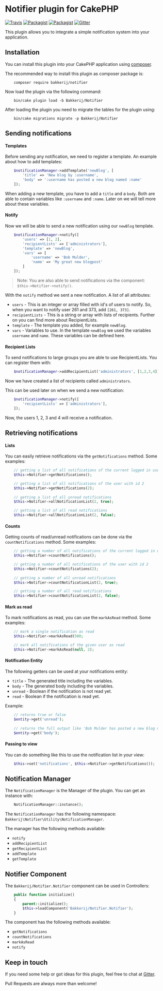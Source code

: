 # Notifier plugin for CakePHP

[![Travis](https://img.shields.io/travis/bakkerij/notifier.svg?style=flat-square)](https://travis-ci.org/bakkerij/notifier) 
[![Packagist](https://img.shields.io/packagist/dt/cakemanager/cakephp-notifier.svg?style=flat-square)](https://packagist.org/packages/bakkerij/notifier)
[![Packagist](https://img.shields.io/packagist/v/bakkerij/notifier.svg?style=flat-square)](https://packagist.org/packages/bakkerij/notifier)
[![Gitter](https://img.shields.io/gitter/room/bakkerij/notifier.js.svg?style=flat-square)](https://gitter.im/bakkerij/notifier)

This plugin allows you to integrate a simple notification system into your application. 

## Installation

You can install this plugin into your CakePHP application using [composer](http://getcomposer.org).

The recommended way to install this plugin as composer package is:

```
    composer require bakkerij/notifier
```

Now load the plugin via the following command:

```
    bin/cake plugin load -b Bakkerij/Notifier
```

After loading the plugin you need to migrate the tables for the plugin using:

```
    bin/cake migrations migrate -p Bakkerij/Notifier
```

## Sending notifications

#### Templates

Before sending any notification, we need to register a template. An example about how to add templates:

```php
    $notificationManager->addTemplate('newBlog', [
        'title' => 'New blog by :username',
        'body' => ':username has posted a new blog named :name'
    ]);
```

When adding a new template, you have to add a `title` and a `body`. Both are able to contain variables like `:username`
and `:name`. Later on we will tell more about these variables.

#### Notify

Now we will be able to send a new notification using our `newBlog` template.

```php
    $notificationManager->notify([
        'users' => [1, 2],
        'recipientLists' => ['administrators'],
        'template' => 'newBlog',
        'vars' => [
            'username' => 'Bob Mulder',
            'name' => 'My great new blogpost'
        ]
    ]);
```

> Note: You are also able to send notifications via the component: `$this->Notifier->notify()`.

With the `notify` method we sent a new notification. A list of all attributes:

- `users` - This is an integer or array filled with id's of users to notify. So, when you want to notify user 261 and
373, add `[261, 373]`.
- `recipientLists` - This is a string or array with lists of recipients. Further on you can find more about
RecipientLists.
- `template` - The template you added, for example `newBlog`.
- `vars` - Variables to use. In the template `newBlog` we used the variables `username` and `name`. These variables can
be defined here.

#### Recipient Lists

To send notifications to large groups you are able to use RecipientLists.
You can register them with:

```php
    $notificationManager->addRecipientList('administrators', [1,2,3,4]);
```
    
Now we have created a list of recipients called `administrators`.

This can be used later on when we send a new notification: 

```php
    $notificationManager->notify([
        'recipientLists' => ['administrators'],
    ]);
```

Now, the users 1, 2, 3 and 4 will receive a notification.

## Retrieving notifications

#### Lists

You can easily retrieve notifications via the `getNotifications` method. Some examples:

```php
    // getting a list of all notifications of the current logged in user
    $this->Notifier->getNotifications();

    // getting a list of all notifications of the user with id 2
    $this->Notifier->getNotifications(2);
    
    // getting a list of all unread notifications
    $this->Notifier->allNotificationList(2, true);

    // getting a list of all read notifications
    $this->Notifier->allNotificationList(2, false);
```

#### Counts

Getting counts of read/unread notifications can be done via the `countNotifications` method. Some examples:

```php
    // getting a number of all notifications of the current logged in user
    $this->Notifier->countNotifications();

    // getting a number of all notifications of the user with id 2
    $this->Notifier->countNotifications(2);
    
    // getting a number of all unread notifications
    $this->Notifier->countNotificationList(2, true);

    // getting a number of all read notifications
    $this->Notifier->countNotificationList(2, false);
```

#### Mark as read

To mark notifications as read, you can use the `markAsRead` method. Some examples:

```php
    // mark a single notification as read
    $this->Notifier->markAsRead(500;

    // mark all notifications of the given user as read
    $this->Notifier->markAsRead(null, 2);
```

#### Notification Entity

The following getters can be used at your notifications entity:
- `title` - The generated title including the variables.
- `body` - The generated body including the variables.
- `unread` - Boolean if the notification is not read yet.
- `read` - Boolean if the notification is read yet.

Example:
    
```php
    // returns true or false
    $entity->get('unread');
    
    // returns the full output like 'Bob Mulder has posted a new blog named My Great New Post'
    $entity->get('body');
```

#### Passing to view

You can do something like this to use the notification list in your view:

```php
    $this->set('notifications', $this->Notifier->getNotifications());
```

## Notification Manager

The `NotificationManager` is the Manager of the plugin. You can get an instance with:

```php
    NotificationManager::instance();
```

The `NotificationManager` has the following namespace: `Bakkerij\Notifier\Utility\NotificationManager`.

The manager has the following methods available:

- `notify`
- `addRecipientList`
- `getRecipientList`
- `addTemplate`
- `getTemplate`

## Notifier Component

The `Bakkerij/Notifier.Notifier` component can be used in Controllers:

```php
    public function initialize()
    {
        parent::initialize();
        $this->loadComponent('Bakkerij/Notifier.Notifier');
    }
```

The component has the following methods available:

- `getNotifications`
- `countNotifications`
- `markAsRead`
- `notify`

## Keep in touch

If you need some help or got ideas for this plugin, feel free to chat at [Gitter](https://gitter.im/bakkerij/notifier).

Pull Requests are always more than welcome!